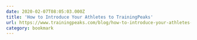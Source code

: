 ```yaml
---
date: 2020-02-07T08:05:03.000Z
title: 'How to Introduce Your Athletes to TrainingPeaks'
url: https://www.trainingpeaks.com/blog/how-to-introduce-your-athletes-to-trainingpeaks/
category: bookmark
---
```

